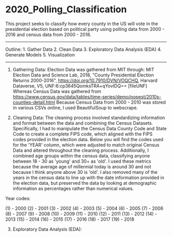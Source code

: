 # 2020_Polling_Classification


This project seeks to classify how every county in the US will vote in the presidential election based on political party using polling data from 2000 - 2016 and census data from 2000 - 2018. 

-------------------------------------

Outline:
    1. Gather Data
    2. Clean Data 
    3. Exploratory Data Analysis (EDA) 
    4. Generate Models 
    5. Visualization

---------------------------------------


1. Gathering Data:
Election Data was gathered from MIT through: MIT Election Data and Science Lab, 2018, "County Presidential Election Returns 2000-2016", https://doi.org/10.7910/DVN/VOQCHQ, Harvard Dataverse, V5, UNF:6:cp3645QomksTRA+qYovIDQ== [fileUNF]
Whereas Census Data was gathered from https://www.census.gov/data/tables/time-series/demo/popest/2010s-counties-detail.html
Because Census Data from 2000 - 2010 was stored in various CSVs online, I used BeautifulSoup to webscrape. 

2. Cleaning Data:
The cleaning process involved standardizing information and format between the data and combining the Census Datasets. Specifically, I had to  manipulate the Census Data County Code and State Code to create a complete FIPS code, which aligned with the FIPS codes provided in the election data. Below you will find the codes used for the 'YEAR' column, which were adjusted to match original Census Data and altered throughout the cleaning process. Additionally, I combined age groups within the census data, classifying anyone between 18 - 30 as 'young' and 30+ as 'old'. I used these metrics because the average age of millennial today is around 30 and not because I think anyone above 30 is 'old'. I also removed many of the years in the census data to line up with the date information provided in the election data, but preserved the data by looking at demographic information as percentages rather than numerical values. 

Year codes: 

(1) - 2000
(2) - 2001
(3) - 2002
(4) - 2003
(5) - 2004
(6) - 2005
(7) - 2006
(8) - 2007
(9) - 2008
(10) - 2009
(11) - 2010
(12) - 2011
(13) - 2012
(14) - 2013
(15) - 2014
(16) - 2015
(17) - 2016
(18) - 2017
(19) - 2018

3. Exploratory Data Analysis (EDA):   














                    
                    
                    
